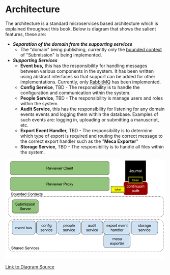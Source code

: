 # Architecture

The architecture is a standard microservices based architecture which is explained throughout this book. Below is diagram that shows the salient features, these are:

* _**Separation of the domain from the supporting services**_
  * The "domain" being publishing, currently only the [bounded context](https://martinfowler.com/bliki/BoundedContext.html) of "Submission" is being implemented.
* _**Supporting Services**_
  * **Event bus,** this has the responsibility for handling messages between various components in the system. It has been written using abstract interfaces so that support can be added for other implementations. Currently, only [RabbitMQ](https://www.rabbitmq.com/) has been implemented.
  * **Config Service**, TBD - The responsibility is to handle the configuration and communication within the system.
  * **People Service**, TBD - The responsibility is manage users and roles within the system.
  * **Audit Service**, this has the responsibility for listening for any domain events events and logging them within the database. Examples of such events are: logging in, uploading or submitting a manuscript, etc.
  * **Export Event Handler,** TBD - The responsibility is to determine which type of export is required and routing the correct message to the correct export handler such as the "**Meca Exporter**"
  * **Storage Service**, TBD - The responsibility is to handle all files within the system.

![Libero Reviewer - Architectural Overview](.gitbook/assets/logical-architecture-overview-2.png)

[Link to Diagram Source](https://docs.google.com/drawings/d/1Z2jY0VaifU7g_iD9KXedHcyW-SFhIv7n4Vt23TLOZ9c/view)



